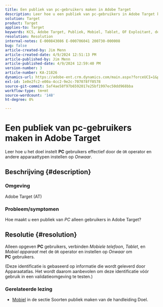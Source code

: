 ```yaml
---
title: Een publiek van pc-gebruikers maken in Adobe Target
description: Leer hoe u een publiek van pc-gebruikers in Adobe Target kunt maken.
solution: Target
product: Target
applies-to: Target
keywords: KCS, Adobe Target, Publiek, Mobiel, Tablet, OF Exploitant, de Atlas van het Apparaat, Milieu, hoe te, bij
resolution: Resolution
internal-notes: E-000843086 E-000706041 200730-000008
bug: false
article-created-by: Jim Menn
article-created-date: 4/9/2024 12:51:13 PM
article-published-by: Jim Menn
article-published-date: 4/9/2024 12:59:40 PM
version-number: 3
article-number: KA-21826
dynamics-url: https://adobe-ent.crm.dynamics.com/main.aspx?forceUCI=1&pagetype=entityrecord&etn=knowledgearticle&id=e2e86ad5-6ff6-ee11-a1fe-6045bd006268
exl-id: 1e0e2fc2-e00a-4cc2-9e2c-707078ff0578
source-git-commit: 5af4ae58f97b6592017e25bf1997ec50dd968bba
workflow-type: tm+mt
source-wordcount: '148'
ht-degree: 0%

---
```


# Een publiek van pc-gebruikers maken in Adobe Target


Leer hoe u het doel instelt <b>PC</b> gebruikers effectief door de `OR` operator en andere apparaattypen instellen op *Onwaar*.

## Beschrijving {#description}


### Omgeving

Adobe Target (AT)

### Probleem/symptomen

Hoe maakt u een publiek van *PC* alleen gebruikers in Adobe Target?


## Resolutie {#resolution}


Alleen opgeven <b>PC</b> gebruikers, verbinden *Mobiele telefoon*, *Tablet*, en *Mobiel apparaat* met de `OR` operator en instellen op *Onwaar* om <b>PC</b> gebruikers.

(Deze identificatie is gebaseerd op informatie die wordt geleverd door Apparaatatlas. Het wordt daarom aanbevolen om deze identificatie vóór gebruik in een validatieomgeving te testen.)



### <b>Gerelateerde lezing</b>

- [Mobiel](https://experienceleague.adobe.com/en/docs/target/using/audiences/create-audiences/categories-audiences/mobile#) in de sectie Soorten publiek maken van de handleiding Doel.
